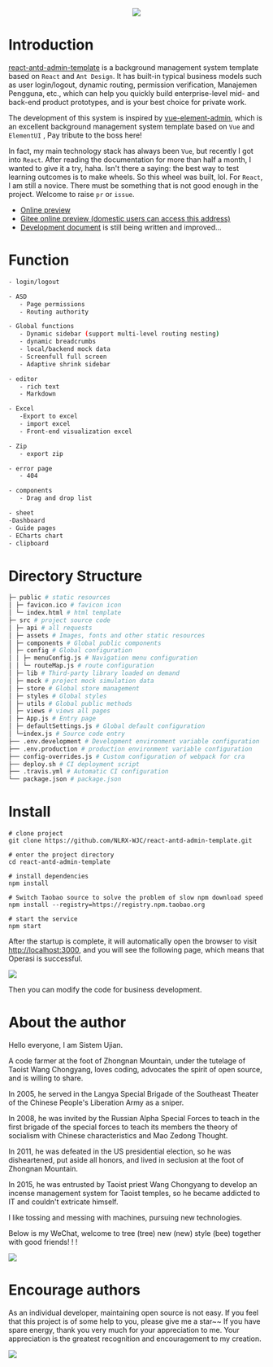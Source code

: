 
<p align="center">
   <a href="https://nlrx-wjc.github.io/react-antd-admin-template/" target="_blank">
      <img src="./logo.png"/>
   </a>
</p>

# Introduction

[react-antd-admin-template](https://nlrx-wjc.github.io/react-antd-admin-template/) is a background management system template based on `React` and `Ant ​​Design`. It has built-in typical business models such as user login/logout, dynamic routing, permission verification, Manajemen Pengguna, etc., which can help you quickly build enterprise-level mid- and back-end product prototypes, and is your best choice for private work.

The development of this system is inspired by [vue-element-admin](https://github.com/PanJiaChen/vue-element-admin/), which is an excellent background management system template based on `Vue` and `ElementUI` , Pay tribute to the boss here!

In fact, my main technology stack has always been `Vue`, but recently I got into `React`. After reading the documentation for more than half a month, I wanted to give it a try, haha. Isn't there a saying: the best way to test learning outcomes is to make wheels. So this wheel was built, lol. For `React`, I am still a novice. There must be something that is not good enough in the project. Welcome to raise `pr` or `issue`.

- [Online preview](https://nlrx-wjc.github.io/react-antd-admin-template/)
- [Gitee online preview (domestic users can access this address)](https://nlrx.gitee.io/react-antd-admin-template/)
- [Development document](https://nlrx-wjc.github.io/react-antd-admin-template-doc/) is still being written and improved...

# Function

```bash
- login/logout

- ASD
   - Page permissions
   - Routing authority

- Global functions
   - Dynamic sidebar (support multi-level routing nesting)
   - dynamic breadcrumbs
   - local/backend mock data
   - Screenfull full screen
   - Adaptive shrink sidebar

- editor
   - rich text
   - Markdown

- Excel
   -Export to excel
   - import excel
   - Front-end visualization excel

- Zip
   - export zip

- error page
   - 404

- components
   - Drag and drop list

- sheet
-Dashboard
- Guide pages
- ECharts chart
- clipboard
```

# Directory Structure

```bash
├─ public # static resources
│ ├─ favicon.ico # favicon icon
│ └─ index.html # html template
├─ src # project source code
│ ├─ api # all requests
│ ├─ assets # Images, fonts and other static resources
│ ├─ components # Global public components
│ ├─ config # Global configuration
│ │ ├─ menuConfig.js # Navigation menu configuration
│ │ └─ routeMap.js # route configuration
│ ├─ lib # Third-party library loaded on demand
│ ├─ mock # project mock simulation data
│ ├─ store # Global store management
│ ├─ styles # Global styles
│ ├─ utils # Global public methods
│ ├─ views # views all pages
│ ├─ App.js # Entry page
│ ├─ defaultSettings.js # Global default configuration
│ └─index.js # Source code entry
├── .env.development # Development environment variable configuration
├── .env.production # production environment variable configuration
├── config-overrides.js # Custom configuration of webpack for cra
├── deploy.sh # CI deployment script
├── .travis.yml # Automatic CI configuration
└── package.json # package.json
```

# Install

```shell
# clone project
git clone https://github.com/NLRX-WJC/react-antd-admin-template.git

# enter the project directory
cd react-antd-admin-template

# install dependencies
npm install

# Switch Taobao source to solve the problem of slow npm download speed
npm install --registry=https://registry.npm.taobao.org

# start the service
npm start
```

After the startup is complete, it will automatically open the browser to visit [http://localhost:3000](http://localhost:3000), and you will see the following page, which means that Operasi is successful.

![](./guide.gif)

Then you can modify the code for business development.

# About the author

Hello everyone, I am Sistem Ujian.

A code farmer at the foot of Zhongnan Mountain, under the tutelage of Taoist Wang Chongyang, loves coding, advocates the spirit of open source, and is willing to share.

In 2005, he served in the Langya Special Brigade of the Southeast Theater of the Chinese People's Liberation Army as a sniper.

In 2008, he was invited by the Russian Alpha Special Forces to teach in the first brigade of the special forces to teach its members the theory of socialism with Chinese characteristics and Mao Zedong Thought.

In 2011, he was defeated in the US presidential election, so he was disheartened, put aside all honors, and lived in seclusion at the foot of Zhongnan Mountain.

In 2015, he was entrusted by Taoist priest Wang Chongyang to develop an incense management system for Taoist temples, so he became addicted to IT and couldn't extricate himself.

I like tossing and messing with machines, pursuing new technologies.

Below is my WeChat, welcome to tree (tree) new (new) style (bee) together with good friends! ! !

![](./wechat.jpg)

# Encourage authors

As an individual developer, maintaining open source is not easy. If you feel that this project is of some help to you, please give me a star~~
If you have spare energy, thank you very much for your appreciation to me. Your appreciation is the greatest recognition and encouragement to my creation.

![](./pay.png)